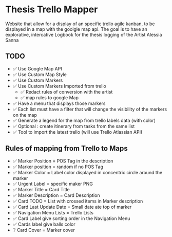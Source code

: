 # Thesis Trello Mapper

Website that allow for a display of an specific trello agile kanban, to be displayed in a map with the goolgle map api. The goal is to have an explorative, intercative Logbook for the thesis logging of the Artist Alessia Sanna


## TODO 

- ✅ Use Google Map API
- ✅ Use Custom Map Style
- ✅ Use Custom Markers 
- ✅ Use Custom Markers Imported from trello
  - ✅ Redact rules of conversion with the artist 
  - ✅ map rules to google Map
- ✅ Have a menu that displays those markers
- ✅ Each list must have a filter that will change the visibility of the markers on the map
- ✅ Generate a legend for the map from trello labels data (with color)
- ✅ Optional : create itinerary from tasks from the same list
- ✅ Tool to import the latest trello (will use Trello Atlassian API)

## Rules of mapping from Trello to Maps

- ✅ Marker Position = POS Tag in the description 
- ✅ Marker position = random if no POS Tag
- ✅ Marker Color = Label color displayed in concentric circle around the marker
- ✅ Urgent Label = specific maker PNG
- ✅ Marker Title = Card Title
- ✅ Marker Description = Card Description 
- ✅ Card TODO = List with crossed items in Marker description
- ✅ Card Last Update Date = Small date ate top of marker
- ✅ Navigation Menu Lists = Trello Lists
- ✅ Card Label give sorting order in the Navigation Menu
- ✅ Cards label give balls color
- ❔ Card Cover = Marker cover